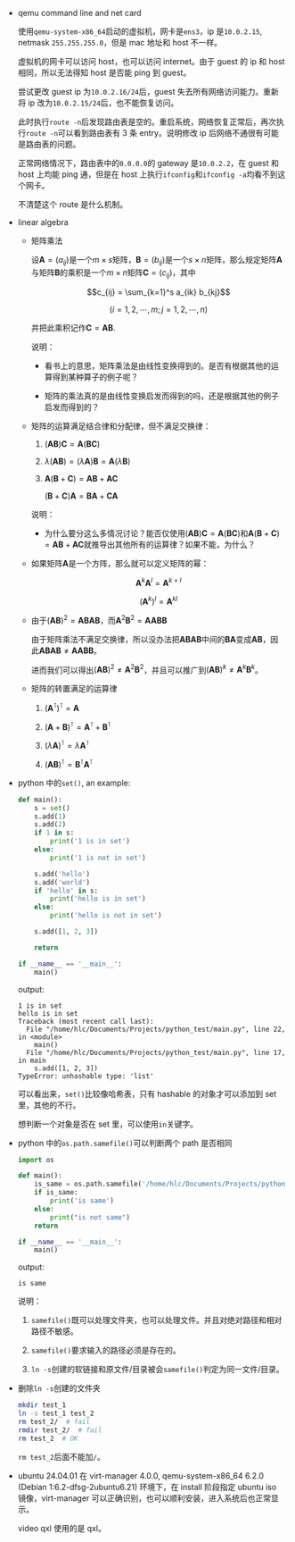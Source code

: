 * qemu command line and net card

    使用`qemu-system-x86_64`启动的虚拟机，网卡是`ens3`，ip 是`10.0.2.15`, netmask `255.255.255.0`，但是 mac 地址和 host 不一样。

    虚拟机的网卡可以访问 host，也可以访问 internet。由于 guest 的 ip 和 host 相同，所以无法得知 host 是否能 ping 到 guest。

    尝试更改 guest ip 为`10.0.2.16/24`后，guest 失去所有网络访问能力。重新将 ip 改为`10.0.2.15/24`后，也不能恢复访问。

    此时执行`route -n`后发现路由表是空的。重启系统，网络恢复正常后，再次执行`route -n`可以看到路由表有 3 条 entry。说明修改 ip 后网络不通很有可能是路由表的问题。

    正常网络情况下，路由表中的`0.0.0.0`的 gateway 是`10.0.2.2`，在 guest 和 host 上均能 ping 通，但是在 host 上执行`ifconfig`和`ifconfig -a`均看不到这个网卡。

    不清楚这个 route 是什么机制。

* linear algebra

    * 矩阵乘法

        设$\boldsymbol A = (a_{ij})$是一个$m \times s$矩阵，$\boldsymbol B = (b_{ij})$是一个$s \times n$矩阵，那么规定矩阵$\boldsymbol A$与矩阵$\boldsymbol B$的乘积是一个$m \times n$矩阵$\boldsymbol C = (c_{ij})$，其中

        $$c_{ij} = \sum_{k=1}^s a_{ik} b_{kj}$$

        $$(i = 1, 2, \cdots, m; j = 1, 2, \cdots, n)$$

        并把此乘积记作$\boldsymbol C = \boldsymbol A \boldsymbol B$.

        说明：

        * 看书上的意思，矩阵乘法是由线性变换得到的。是否有根据其他的运算得到某种算子的例子呢？

        * 矩阵的乘法真的是由线性变换启发而得到的吗，还是根据其他的例子启发而得到的？

    * 矩阵的运算满足结合律和分配律，但不满足交换律：

        1. $(\boldsymbol{AB}) \boldsymbol C = \boldsymbol A (\boldsymbol{BC})$

        2. $\lambda (\boldsymbol{AB}) = (\lambda \boldsymbol A) \boldsymbol B = \boldsymbol A (\lambda \boldsymbol B)$

        3. $\boldsymbol A (\boldsymbol B + \boldsymbol C) = \boldsymbol{AB} + \boldsymbol{AC}$

            $(\boldsymbol B + \boldsymbol C) \boldsymbol A = \boldsymbol{BA} + \boldsymbol{CA}$

        说明：

        * 为什么要分这么多情况讨论？能否仅使用$(\boldsymbol{AB}) \boldsymbol C = \boldsymbol A (\boldsymbol{BC})$和$\boldsymbol A (\boldsymbol B + \boldsymbol C) = \boldsymbol{AB} + \boldsymbol{AC}$就推导出其他所有的运算律？如果不能，为什么？

    * 如果矩阵$\boldsymbol A$是一个方阵，那么就可以定义矩阵的幂：

        $$\boldsymbol A^k \boldsymbol A^l = \boldsymbol A^{k + l}$$

        $$(\boldsymbol A^k)^l = \boldsymbol A^{kl}$$

    * 由于$(\boldsymbol{AB})^2 = \boldsymbol{ABAB}$，而$\boldsymbol A^2 \boldsymbol B^2 = \boldsymbol{AABB}$

        由于矩阵乘法不满足交换律，所以没办法把$\boldsymbol{ABAB}$中间的$\boldsymbol{BA}$变成$\boldsymbol{AB}$，因此$\boldsymbol{ABAB} \neq \boldsymbol{AABB}$。

        进而我们可以得出$(\boldsymbol{AB})^2 \neq \boldsymbol A^2 \boldsymbol B^2$，并且可以推广到$(\boldsymbol{AB})^k \neq \boldsymbol A^k \boldsymbol B^k$。

    * 矩阵的转置满足的运算律

        1. $(\boldsymbol A^\intercal)^\intercal = \boldsymbol A$

        2. $(\boldsymbol A + \boldsymbol B)^\intercal = \boldsymbol A^\intercal + \boldsymbol B^\intercal$

        3. $(\lambda \boldsymbol A)^\intercal = \lambda \boldsymbol A^\intercal$

        4. $(\boldsymbol{A B})^\intercal = \boldsymbol B^\intercal \boldsymbol A^\intercal$

* python 中的`set()`, an example:

    ```python
    def main():
        s = set()
        s.add(1)
        s.add(2)
        if 1 in s:
            print('1 is in set')
        else:
            print('1 is not in set')

        s.add('hello')
        s.add('world')
        if 'hello' in s:
            print('hello is in set')
        else:
            print('hello is not in set')

        s.add([1, 2, 3])

        return

    if __name__ == '__main__':
        main()
    ```

    output:

    ```
    1 is in set
    hello is in set
    Traceback (most recent call last):
      File "/home/hlc/Documents/Projects/python_test/main.py", line 22, in <module>
        main()
      File "/home/hlc/Documents/Projects/python_test/main.py", line 17, in main
        s.add([1, 2, 3])
    TypeError: unhashable type: 'list'
    ```

    可以看出来，`set()`比较像哈希表，只有 hashable 的对象才可以添加到 set 里，其他的不行。

    想判断一个对象是否在 set 里，可以使用`in`关键字。

* python 中的`os.path.samefile()`可以判断两个 path 是否相同

    ```python
    import os

    def main():
        is_same = os.path.samefile('/home/hlc/Documents/Projects/python_test', '././../python_test')
        if is_same:
            print('is same')
        else:
            print("is not same")
        return

    if __name__ == '__main__':
        main()
    ```

    output:

    ```
    is same
    ```

    说明：

    1. `samefile()`既可以处理文件夹，也可以处理文件。并且对绝对路径和相对路径不敏感。

    2. `samefile()`要求输入的路径必须是存在的。

    3. `ln -s`创建的软链接和原文件/目录被会`samefile()`判定为同一文件/目录。

* 删除`ln -s`创建的文件夹

    ```bash
    mkdir test_1
    ln -s test_1 test_2
    rm test_2/  # fail
    rmdir test_2/  # fail
    rm test_2  # OK
    ```

    `rm test_2`后面不能加`/`。

* ubuntu 24.04.01 在 virt-manager 4.0.0, qemu-system-x86_64 6.2.0 (Debian 1:6.2-dfsg-2ubuntu6.21) 环境下，在 install 阶段指定 ubuntu iso 镜像，virt-manager 可以正确识别，也可以顺利安装，进入系统后也正常显示。

    video qxl 使用的是 qxl。